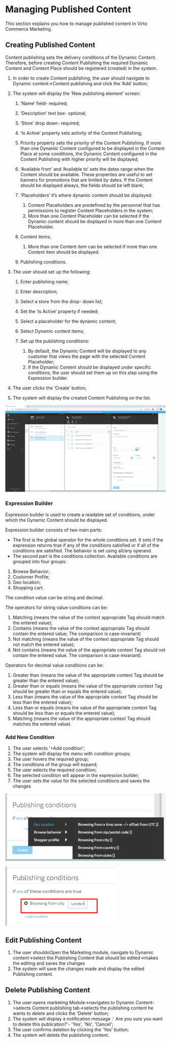 # Managing Published Content

This section explains you how to manage published content in Virto Commerce Marketing.

## Creating Published Content

Content publishing sets the delivery conditions of the Dynamic Content. Therefore, before creating Content Publishing the required Dynamic Content and Content Place should be registered (created) in the system.

1. In order to create Content publishing, the user should navigate to Dynamic content->Content publishing and click the ‘Add’ button;
1. The system will display the ‘New publishing element’ screen:

     1. ‘Name’ field- required;
     1. ‘Description’ text box- optional;
     1. ‘Store’ drop down- required;
     1. ‘Is Active’ property sets activity of the Content Publishing;
     1. Priority property sets the priority of the Content Publishing. If more than one Dynamic Content configured to be displayed in the Content Place at some conditions, the Dynamic Content configured in the Content Publishing with higher priority will be displayed;
     1. ‘Available from’ and ‘Available to’ sets the dates range when the Content should be available. These properties are useful to set banners for promotions that are limited by dates. If the Content should be displayed always, the fields should be left blank;
     1. ‘Placeholders’ it’s where dynamic content should be displayed:

         1. Content Placeholders are predefined by the personnel that has permissions to register Content Placeholders in the system;
         1. More than one Content Placeholder can be selected if the Dynamic content should be displayed in more than one Content Placeholder.
     1. Content items;
         1. More than one Content item can be selected if more than one Content item should be displayed.
     1. Publishing conditions.
1. The user should set up the following:

     1. Enter publishing name;
     1. Enter description;
     1. Select a store from the drop- down list;
     1. Set the ‘Is Active’ property if needed;
     1. Select a placeholder for the dynamic content;
     1. Select Dynamic content items;
     1. Set up the publishing conditions:  

         1. By default, the Dynamic Content will be displayed to any customer that views the page with the selected Content Placeholder;
         1. If the Dynamic Content should be displayed under specific conditions, the user should set them up on this step using the Expression builder.
1. The user clicks the ‘Create’ button;
1. The system will display the created Content Publishing on the list.  

![Fig. Add New Content Publishin](media/screen-add-new-content-publishing.png)

### Expression Builder

Expression builder is used to create a readable set of conditions, under which the Dynamic Content should be displayed.

Expression builder consists of two main parts:

* The first is the global operator for the whole conditions set. It sets if the expression returns true if any of the conditions satisfied or if all of the conditions are satisfied. The behavior is set using all/any operand.
* The second part is the conditions collection. Available conditions are grouped into four groups:

1. Browse Behavior;
1. Customer Profile;
1. Geo location;
1. Shopping cart.

The condition value can be string and decimal.

The operators for string value conditions can be:

1. Matching (means the value of the context appropriate Tag should match the entered value);
1. Contains (means the value of the context appropriate Tag should contain the entered value; The comparison is case-invariant)
1. Not matching (means the value of the context appropriate Tag should not match the entered value);
1. Not contains (means the value of the appropriate context Tag should not contain the entered value. The comparison is case-invariant).

Operators for decimal value conditions can be:

1. Greater than (means the value of the appropriate context Tag should be greater than the entered value);
1. Greater than or equals (means the value of the appropriate context Tag should be greater than or equals the entered value);
1. Less than (means the value of the appropriate context Tag should be less than the entered value);
1. Less than or equals (means the value of the appropriate context Tag should be less than or equals the entered value);
1. Matching (means the value of the appropriate context Tag should matches the entered value).

### Add New Condition

1. The user selects '+Add condition';
1. The system will display the menu with condition groups;
1. The user hovers the required group;
1. The conditions of the group will expand;
1. The user selects the required condition;
1. The selected condition will appear in the expression builder;
1. The user sets the value for the selected conditions and saves the changes

![Fig. Publishing Conditions Builder](media/screen-publishing-conditions-builder.png)

![Fig. Publishing Value](media/screen-publishing-value.png)

## Edit Publishing Content

1. The user shouldoOpen the Marketing module, navigate to Dynamic content->select the Publishing Content that should be edited->makes the editing and saves the changes
1. The system will save the changes made and display the edited Publishing content.

## Delete Publishing Content

1. The user opens marketing Module->navigates to Dynamic Content->selects Content publishing tab->selects the publishing content he wants to delete and clicks the 'Delete' button;
1. The system will display a notification message :' Are you sure you want to delete this publication?'- 'Yes', 'No', 'Cancel';
1. The user confirms deletion by clicking the 'Yes' button;
1. The system will delete the publishing content.

